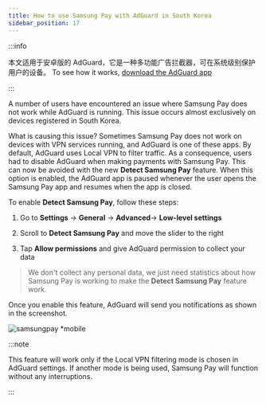 ```yaml
---
title: How to use Samsung Pay with AdGuard in South Korea
sidebar_position: 17
---
```


:::info

本文适用于安卓版的 AdGuard，它是一种多功能广告拦截器，可在系统级别保护用户的设备。 To see how it works, [download the AdGuard app](https://agrd.io/download-kb-adblock)

:::

A number of users have encountered an issue where Samsung Pay does not work while AdGuard is running. This issue occurs almost exclusively on devices registered in South Korea.

What is causing this issue? Sometimes Samsung Pay does not work on devices with VPN services running, and AdGuard is one of these apps. By default, AdGuard uses Local VPN to filter traffic. As a consequence, users had to disable AdGuard when making payments with Samsung Pay. This can now be avoided with the new **Detect Samsung Pay** feature. When this option is enabled, the AdGuard app is paused whenever the user opens the Samsung Pay app and resumes when the app is closed.

To enable **Detect Samsung Pay**, follow these steps:

1. Go to **Settings** → **General** → **Advanced**→ **Low-level settings**

2. Scroll to **Detect Samsung Pay** and move the slider to the right

3. Tap **Allow permissions** and give AdGuard permission to collect your data

> We don't collect any personal data, we just need statistics about how Samsung Pay is working to make the **Detect Samsung Pay** feature work.

Once you enable this feature, AdGuard will send you notifications as shown in the screenshot.

![samsungpay *mobile](https://cdn.adtidy.org/content/kb/ad_blocker/android/solving_problems/samsungpay-with-adguard-in-south-korea/en.gif)

:::note

This feature will work only if the Local VPN filtering mode is chosen in AdGuard settings. If another mode is being used, Samsung Pay will function without any interruptions.

:::
